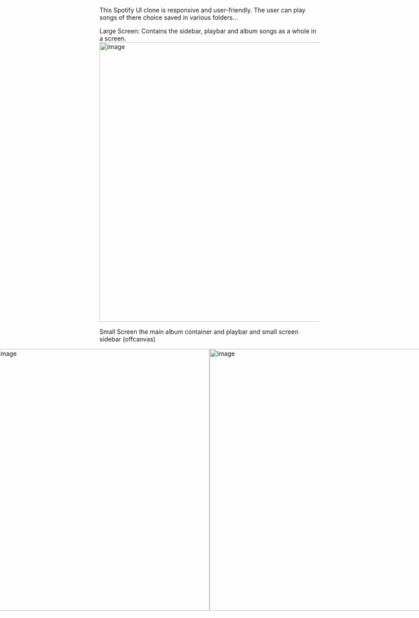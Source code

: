 This Spotify UI clone is responsive and user-friendly. The user can play songs of there choice saved in various folders... 



Large Screen:
Contains the sidebar, playbar and album songs as a whole in a screen.
<img width="1366" height="641" alt="image" src="https://github.com/user-attachments/assets/cbc569ad-7f4d-4797-8f22-3091d10fe065" />

Small Screen
the main album container and playbar and small screen sidebar (offcanvas)

<div style="display: flex; justify-content: center; align-items: center;">
   <img alt="image" src="https://github.com/user-attachments/assets/0c62cf30-f0ed-4406-8e71-f4659e43e3f1"  width="500" height="600" />
  <img alt="image" src="https://github.com/user-attachments/assets/d3124aa5-20e4-42f0-b05a-66269f041379"  width="500" height="600" />
</div>









